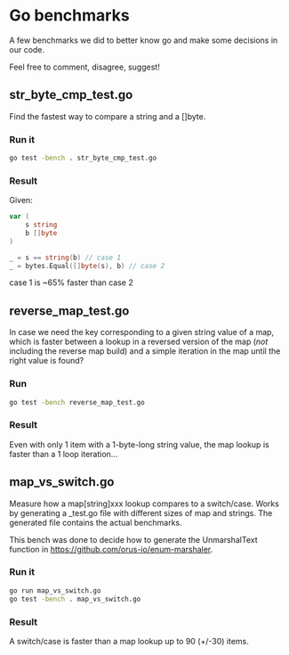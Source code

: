 # Go benchmarks

A few benchmarks we did to better know go and make some decisions in
our code.

Feel free to comment, disagree, suggest!

## str_byte_cmp_test.go

Find the fastest way to compare a string and a []byte.

### Run it

```bash
go test -bench . str_byte_cmp_test.go
```

### Result

Given:

```go
var (
    s string
    b []byte
)

_ = s == string(b) // case 1
_ = bytes.Equal([]byte(s), b) // case 2
```

case 1 is ~65% faster than case 2

## reverse_map_test.go

In case we need the key corresponding to a given string value of a map,
which is faster between a lookup in a reversed version of the map (*not*
including the reverse map build) and a simple iteration in the map until
the right value is found?

### Run

```bash
go test -bench reverse_map_test.go
```

### Result

Even with only 1 item with a 1-byte-long string value, the map lookup is
faster than a 1 loop iteration...

## map_vs_switch.go

Measure how a map[string]xxx lookup compares to a switch/case.
Works by generating a \_test.go file with different sizes of map and strings.
The generated file contains the actual benchmarks.

This bench was done to decide how to generate the UnmarshalText function in
https://github.com/orus-io/enum-marshaler.

### Run it

```bash
go run map_vs_switch.go
go test -bench . map_vs_switch.go

```

### Result

A switch/case is faster than a map lookup up to 90 (+/-30) items.

